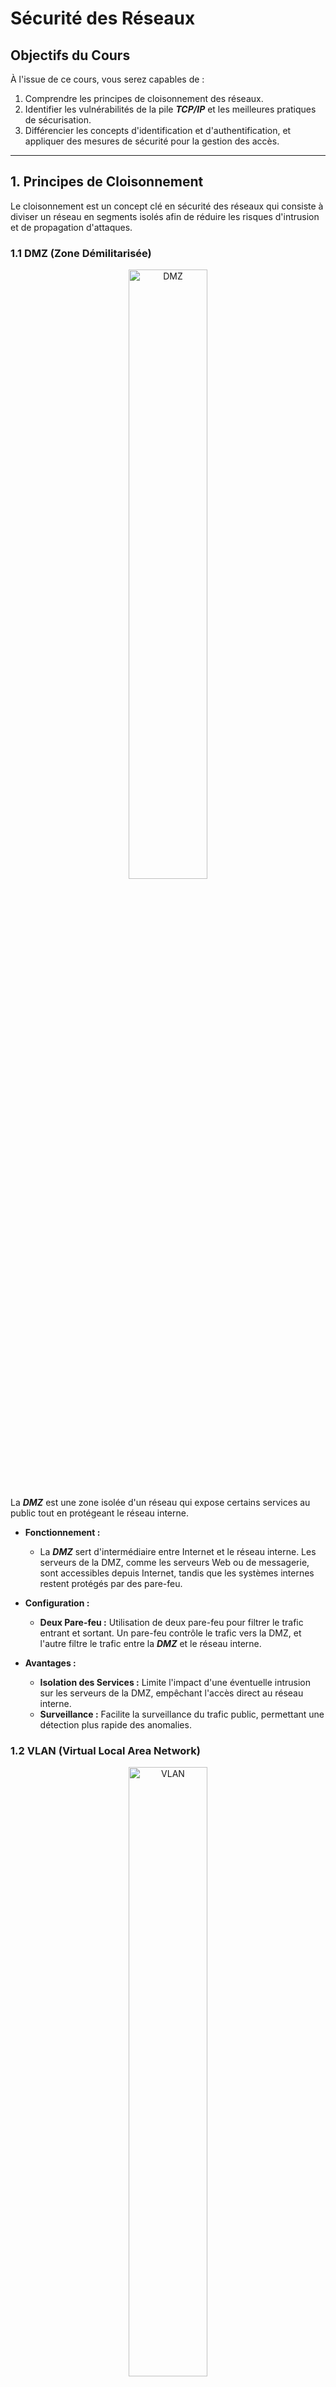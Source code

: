 # Sécurité des Réseaux

## Objectifs du Cours

À l'issue de ce cours, vous serez capables de :

1. Comprendre les principes de cloisonnement des réseaux.
2. Identifier les vulnérabilités de la pile ***TCP/IP*** et les meilleures pratiques de sécurisation.
3. Différencier les concepts d'identification et d'authentification, et appliquer des mesures de sécurité pour la gestion des accès.

---

## 1. Principes de Cloisonnement

Le cloisonnement est un concept clé en sécurité des réseaux qui consiste à diviser un réseau en segments isolés afin de réduire les risques d'intrusion et de propagation d'attaques.

### 1.1 DMZ (Zone Démilitarisée)

<div align="center">
  <img src="../assets/dmz.png" alt="DMZ" width="50%">
  <p></p>
</div>

La ***DMZ*** est une zone isolée d'un réseau qui expose certains services au public tout en protégeant le réseau interne.

- **Fonctionnement :** 
  
  - La ***DMZ*** sert d'intermédiaire entre Internet et le réseau interne. Les serveurs de la DMZ, comme les serveurs Web ou de messagerie, sont accessibles depuis Internet, tandis que les systèmes internes restent protégés par des pare-feu.

- **Configuration :**
  
  - **Deux Pare-feu :** Utilisation de deux pare-feu pour filtrer le trafic entrant et sortant. Un pare-feu contrôle le trafic vers la DMZ, et l'autre filtre le trafic entre la ***DMZ*** et le réseau interne.
  
- **Avantages :**
  
  - **Isolation des Services :** Limite l'impact d'une éventuelle intrusion sur les serveurs de la DMZ, empêchant l'accès direct au réseau interne.
  - **Surveillance :** Facilite la surveillance du trafic public, permettant une détection plus rapide des anomalies.

### 1.2 VLAN (Virtual Local Area Network)

<div align="center">
  <img src="../assets/vlan.gif" alt="VLAN" width="50%">
  <p></p>
</div>

Les ***VLANs*** sont des segments logiques d'un réseau local qui isolent le trafic entre différents groupes d'utilisateurs.

- **Fonctionnement :**
  
  - Chaque ***VLAN*** est un sous-réseau distinct. Les appareils d'un ***VLAN*** ne peuvent pas communiquer directement avec ceux d'un autre ***VLAN*** sans un routeur ou un commutateur de niveau 3.

- **Avantages :**
  
  - **Sécurité :** Limite l'accès aux ressources sensibles en isolant le trafic, ce qui réduit la surface d'attaque.
  - **Gestion de la Bande Passante :** Réduit la congestion en séparant le trafic, ce qui améliore les performances globales du réseau.

- **Exemple :**
  
  - Une entreprise pourrait créer un VLAN pour le département des ressources humaines, un autre pour la comptabilité et un troisième pour le marketing, assurant ainsi que les employés n'ont accès qu'aux données pertinentes à leur travail.

### 1.3 VRF (Virtual Routing and Forwarding)

<div align="center">
  <img src="../assets/vrf.jpg" alt="VRF" width="50%">
  <p></p>
</div>

La ***VRF*** permet de créer plusieurs tables de routage au sein d'un même équipement réseau, isolant ainsi le trafic entre différents clients ou départements.

- **Fonctionnement :**
  
  - Chaque instance ***VRF*** possède sa propre table de routage, permettant une isolation complète du trafic entre les différentes instances.

- **Avantages :**
  
  - **Sécurité :** Les clients ou départements peuvent avoir leurs propres réseaux sans interférences, ce qui est particulièrement utile dans un environnement multi-tenant.
  - **Optimisation des Ressources :** Évite le besoin de matériels supplémentaires pour créer des réseaux isolés.

- **Cas d'Utilisation :**
  
  - Les fournisseurs de services gèrent souvent plusieurs clients sur la même infrastructure physique, et la VRF permet de segmenter le trafic de manière sécurisée.

### 1.4 Virtualisation

La virtualisation permet de créer des machines virtuelles ***(VM)*** qui partagent les ressources d'un seul serveur physique.

- **Avantages :**
  
  - **Isolation des Environnements :** Chaque VM fonctionne indépendamment, limitant l'impact d'une éventuelle compromission sur l'ensemble de l'infrastructure.
  - **Flexibilité :** Permet de déployer rapidement de nouveaux environnements pour le développement, les tests ou la production.

- **Sécurité :**
  - Les hyperviseurs doivent être sécurisés, et des politiques de sécurité doivent être appliquées aux VM pour protéger les données sensibles.

---

## 2. Sécurité de la Pile TCP/IP

La pile TCP/IP est la base des communications sur Internet et est composée de plusieurs couches : application, transport, Internet et liaison.

### 2.1 Vue d'Ensemble de la Pile TCP/IP

- **Couches de la Pile :**
  
  - **Application :** Protocole ***HTTP***, ***FTP***, ***SMTP***.
  - **Transport :** Protocole ***TCP***, ***UDP***.
  - **Internet :** Protocole ***IP***, ***ICMP***.
  - **Liaison :** Protocole ***Ethernet***, ***Wi-Fi***.

### 2.2 Vulnérabilités de la Pile TCP/IP

- **Attaques par Déni de Service (DoS) :**
  
  - Exploitent les ressources limitées de la pile ***TCP/IP***, par exemple, en inondant un serveur de requêtes.

- **Spoofing d'Adresse IP :**
  
  - Les attaquants peuvent falsifier l'adresse IP source pour masquer leur identité et contourner les mécanismes de sécurité.

- **Attaques par Injection :**
  
  - L'injection de paquets malveillants dans le flux de données peut compromettre la sécurité, permettant des attaques comme le ***TCP SYN Flood***.

### 2.3 Mesures de Sécurisation

- **Filtrage de Paquet :**
  
  - Configurer des pare-feu pour filtrer le trafic sur la base de règles définies, bloquant ainsi les paquets indésirables et malveillants.

- **Chiffrement :**
  
  - Utiliser des protocoles de chiffrement comme ***IPsec*** ou ***SSL/TLS*** pour sécuriser les communications à travers la pile ***TCP/IP***.

- **Protocoles de Sécurité :**
  
  - Utiliser des protocoles comme ***HTTPS (HTTP sécurisé)***, ***SSH (Secure Shell)***, et ***SFTP (SSH File Transfer Protocol)*** pour des communications sécurisées.

- **Segmentation du Réseau :**
  
  - La segmentation réduit la surface d'attaque en isolant les systèmes critiques des autres parties du réseau.

---

## 3. Gestion des Accès

La gestion des accès est essentielle pour protéger les ressources du réseau. Elle implique l'identification, l'authentification et l'autorisation des utilisateurs.

### 3.1 Identification vs Authentification

- **Identification :** 
  
  - Processus par lequel un utilisateur se présente à un système (par exemple, en fournissant un nom d'utilisateur).

- **Authentification :**
  
  - Processus de vérification de l'identité d'un utilisateur (par exemple, en demandant un mot de passe ou une authentification biométrique).

- **Différence :**
  
  - Identification est le fait de dire qui vous êtes, tandis que l'authentification est le fait de prouver que vous êtes vraiment cette personne.

### 3.2 Authentification Forte

- **Définition :**
  
  - L'authentification forte nécessite plusieurs méthodes d'authentification, renforçant ainsi la sécurité.

- **Exemples :**
  
  - **Authentification Multi-Facteurs (MFA) :**
  
    - Combine plusieurs méthodes d'identification, par exemple, un mot de passe et un code envoyé par SMS.
  
  - **Certificats Numériques :**
  
    - Utilisation de certificats pour authentifier des appareils ou utilisateurs, souvent dans des contextes tels que le VPN ou l'accès aux systèmes critiques.

### 3.3 Accès Distants Sécurisés

#### 3.3.1 VPN (Réseau Privé Virtuel)

- **Fonctionnement :**
  
  - Le ***VPN*** crée un tunnel sécurisé entre l'utilisateur et le réseau de l'entreprise, chiffrant toutes les données échangées.

- **Avantages :**
  
  - **Confidentialité :** Les données sont protégées des interceptions.
  - **Accès Sécurisé :** Les utilisateurs peuvent accéder aux ressources de l'entreprise comme s'ils étaient sur le réseau local.

- **Types de VPN :**
  
  - **VPN à distance :** Pour les utilisateurs individuels accédant au réseau depuis l'extérieur.
  - **VPN site-à-site :** Pour connecter deux réseaux différents.

#### 3.3.2 Bastions

- **Définition :**
  
  - Un bastion est un serveur configuré pour servir de point d'accès sécurisé au réseau interne, souvent utilisé pour l'accès distant.

- **Fonctionnement :**
  
  - Les utilisateurs se connectent au bastion, qui, à son tour, les connecte aux systèmes internes. Cela permet de surveiller et de contrôler les accès de manière centralisée.

- **Avantages :**
  
  - **Centralisation de la Sécurité :** Facilite la gestion des connexions et des accès, et permet une surveillance centralisée des activités.

### 3.4 Gestion des Identités Numériques

- **Définition :**
  
  - La gestion des identités numériques englobe la création, la gestion et la suppression des identités utilisateurs au sein d'une organisation.

- **Systèmes IAM (Identity and Access Management) :**
  
  - Solutions qui permettent de gérer les identités, les rôles et les accès des utilisateurs de manière centralisée, garantissant que seuls les utilisateurs autorisés peuvent accéder aux ressources nécessaires.

- **Meilleures Pratiques :**
  
  - **Principle of Least Privilege (PoLP) :**
    - Limiter les droits d'accès des utilisateurs à ce qui est strictement nécessaire pour effectuer leur travail.
  - **Revues Périodiques des Accès :**
    - Effectuer des audits réguliers pour s'assurer que les droits d'accès des utilisateurs sont appropriés et à jour.

---

## 4. Conclusion

### 4.1 Récapitulatif des Points Clés

- Le cloisonnement est essentiel pour limiter l'impact des intrusions et améliorer la sécurité du réseau.
- La pile ***TCP/IP*** présente des vulnérabilités qui nécessitent des mesures de sécurisation appropriées pour protéger les communications.
- Une gestion des accès efficace repose sur des pratiques d'identification et d'authentification solides, ainsi que sur des technologies comme les ***VPN*** et les systèmes de gestion des identités.

### 4.2 Ressources Recommandées

- **Livres :**
  
  - *Network Security Essentials* par William Stallings
  - *Security Engineering* par Ross Anderson
  - *Cybersecurity Essentials* par Charles J. Brooks, Christopher Grow, et Philip Craig

- **Sites Web :**
  
  - [NIST Cybersecurity Framework](https://www.nist.gov/cyberframework) : Normes et lignes directrices pour la gestion de la cybersécurité.
  - [OWASP](https://owasp.org) : Pour des ressources sur les bonnes pratiques de sécurité des applications.
  - [SANS Institute](https://www.sans.org) : Formations et ressources sur la cybersécurité.

---

Ce cours fournit un cadre complet pour la compréhension des principes de cloisonnement, de la sécurité de la pile TCP/IP et de la gestion des accès dans le contexte de la sécurité des réseaux. Les étudiants devraient être en mesure d'appliquer ces concepts pour renforcer la sécurité des infrastructures réseau de leur organisation.

